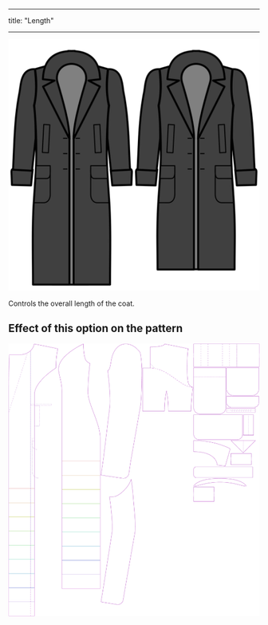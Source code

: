 - - -
title: "Length"
- - -

![Length](length.svg)

Controls the overall length of the coat.

## Effect of this option on the pattern

![This image shows the effect of this option by superimposing several variants that have a different value for this option](carlita_length_sample.svg "Effect of this option on the pattern")
